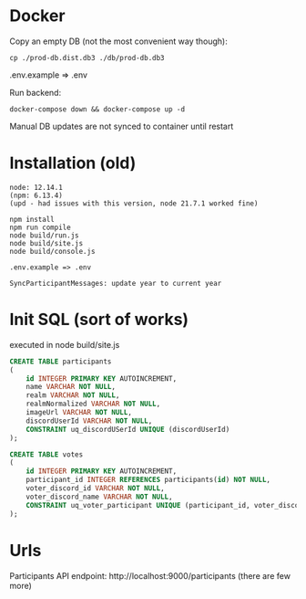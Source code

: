 # Docker
Copy an empty DB (not the most convenient way though):

`cp ./prod-db.dist.db3 ./db/prod-db.db3`

.env.example => .env

Run backend:

`docker-compose down && docker-compose up -d`

Manual DB updates are not synced to container until restart

# Installation (old)
```
node: 12.14.1
(npm: 6.13.4)
(upd - had issues with this version, node 21.7.1 worked fine)

npm install
npm run compile
node build/run.js
node build/site.js
node build/console.js

.env.example => .env

SyncParticipantMessages: update year to current year
```

# Init SQL (sort of works)
executed in node build/site.js
```sql
CREATE TABLE participants
(
    id INTEGER PRIMARY KEY AUTOINCREMENT,
    name VARCHAR NOT NULL,
    realm VARCHAR NOT NULL,
    realmNormalized VARCHAR NOT NULL,
    imageUrl VARCHAR NOT NULL,
    discordUserId VARCHAR NOT NULL,
    CONSTRAINT uq_discordUSerId UNIQUE (discordUserId)
);

CREATE TABLE votes
(
    id INTEGER PRIMARY KEY AUTOINCREMENT,
    participant_id INTEGER REFERENCES participants(id) NOT NULL,
    voter_discord_id VARCHAR NOT NULL,
    voter_discord_name VARCHAR NOT NULL,
    CONSTRAINT uq_voter_participant UNIQUE (participant_id, voter_discord_id)
);

```

# Urls
Participants API endpoint: http://localhost:9000/participants
(there are few more)
